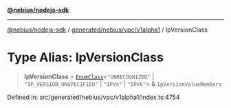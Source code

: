 [**@nebius/nodejs-sdk**](../../../../../README.md)

---

[@nebius/nodejs-sdk](../../../../../README.md) / [generated/nebius/vpc/v1alpha1](../README.md) / IpVersionClass

# Type Alias: IpVersionClass

> **IpVersionClass** = [`EnumClass`](../../../../../runtime/protos/enum/type-aliases/EnumClass.md)\<`"UNRECOGNIZED"` \| `"IP_VERSION_UNSPECIFIED"` \| `"IPV4"` \| `"IPV6"`\> & `IpVersionValueMembers`

Defined in: src/generated/nebius/vpc/v1alpha1/index.ts:4754
